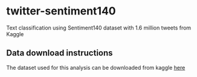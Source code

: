 # twitter-sentiment140
Text classification using Sentiment140 dataset with 1.6 million tweets from Kaggle 

## Data download instructions
The dataset used for this analysis can be downloaded from kaggle [here](https://www.kaggle.com/kazanova/sentiment140/download)
